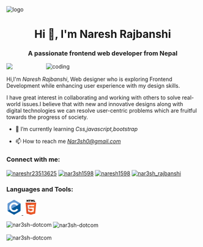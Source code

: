 
![logo](https://github.com/nar3sh-dotcom/Naresh-Rajbanshi/blob/main/331686812_1390431441703473_648409220034299026_n.jpg)
<h1 align="center">Hi 👋, I'm Naresh Rajbanshi</h1>
<h3 align="center">A passionate frontend web developer from Nepal</h3>
<img align="right" alt="coding" width="400" src="https://user-images.githubusercontent.com/55389276/140866485-8fb1c876-9a8f-4d6a-98dc-08c4981eaf70.gif"> 
<p align="left"> <img src="https://komarev.com/ghpvc/?username=nar3sh-dotcom&label=Profile%20views&colo alt="nar3sh-dotcom" /> </p>
Hi,I'm <i>Naresh Rajbanshi</i>, Web designer who is exploring Frontend Development while enhancing user experience with my design skills.

I have great interest in collaborating and working with others to solve real-world issues.I believe that with new and innovative designs along with digital technologies we can resolve user-centric problems which are fruitful towards the progress of society. 


- 🌱 I’m currently learning *Css,javascript,bootstrap*

- 📫 How to reach me *Nar3sh0@gmail.com*

<h3 align="left">Connect with me:</h3>
<p align="left">
<a href="https://twitter.com/nareshr23513625" target="blank"><img align="center" src="https://raw.githubusercontent.com/rahuldkjain/github-profile-readme-generator/master/src/images/icons/Social/twitter.svg" alt="nareshr23513625" height="30" width="40" /></a>
<a href="https://linkedin.com/in/nar3sh1598" target="blank"><img align="center" src="https://raw.githubusercontent.com/rahuldkjain/github-profile-readme-generator/master/src/images/icons/Social/linked-in-alt.svg" alt="nar3sh1598" height="30" width="40" /></a>
<a href="https://fb.com/naresh1598" target="blank"><img align="center" src="https://raw.githubusercontent.com/rahuldkjain/github-profile-readme-generator/master/src/images/icons/Social/facebook.svg" alt="naresh1598" height="30" width="40" /></a>
<a href="https://instagram.com/nar3sh_rajbanshi" target="blank"><img align="center" src="https://raw.githubusercontent.com/rahuldkjain/github-profile-readme-generator/master/src/images/icons/Social/instagram.svg" alt="nar3sh_rajbanshi" height="30" width="40" /></a>
</p>

<h3 align="left">Languages and Tools:</h3>
<p align="left"> <a href="https://www.cprogramming.com/" target="_blank" rel="noreferrer"> <img src="https://raw.githubusercontent.com/devicons/devicon/master/icons/c/c-original.svg" alt="c" width="40" height="40"/> </a> <a href="https://www.w3.org/html/" target="_blank" rel="noreferrer"> <img src="https://raw.githubusercontent.com/devicons/devicon/master/icons/html5/html5-original-wordmark.svg" alt="html5" width="40" height="40"/> </a> </p>

<p><img align="left" src="https://github-readme-stats.vercel.app/api/top-langs?username=nar3sh-dotcom&show_icons=true&locale=en&layout=compact" alt="nar3sh-dotcom" /></p>

<p>&nbsp;<img align="center" src="https://github-readme-stats.vercel.app/api?username=nar3sh-dotcom&show_icons=true&locale=en" alt="nar3sh-dotcom" /></p>

<p><img align="center" src="https://github-readme-streak-stats.herokuapp.com/?user=nar3sh-dotcom&" alt="nar3sh-dotcom" /></p>
